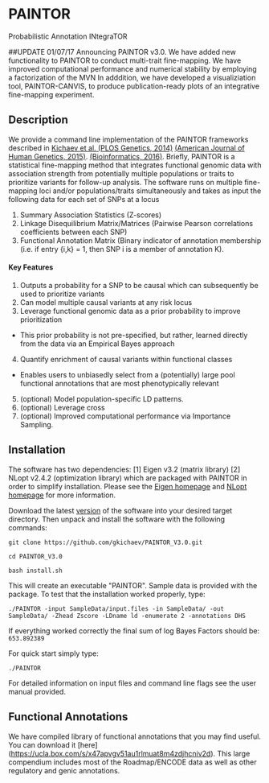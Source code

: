 
# PAINTOR
Probabilistic Annotation INtegraTOR

##UPDATE 01/07/17
Announcing PAINTOR v3.0. We have added new functionality to PAINTOR to conduct multi-trait fine-mapping. We have improved computational performance and numerical stability by employing a factorization of the MVN  In adddition, we have developed a visualiziation tool, PAINTOR-CANVIS, to produce publication-ready plots of an integrative fine-mapping experiment. 

## Description

We provide a command line implementation of the PAINTOR frameworks described in [Kichaev et al. (PLOS Genetics, 2014)](http://www.plosgenetics.org/article/info%3Adoi%2F10.1371%2Fjournal.pgen.1004722)  [(American Journal of Human Genetics, 2015)](http://www.cell.com/ajhg/abstract/S0002-9297(15)00243-8).  [(Bioinformatics, 2016)](http://bioinformatics.oxfordjournals.org/content/early/2016/10/16/bioinformatics.btw615).  Briefly, PAINTOR is a statistical fine-mapping method that integrates functional genomic data with association strength from potentially multiple populations or traits to prioritize variants for follow-up analysis. The software runs on multiple fine-mapping loci and/or populations/traits simultaneously and takes as input the following data for each set of SNPs at a locus


1. Summary Association Statistics (Z-scores)
2. Linkage Disequilibrium Matrix/Matrices (Pairwise Pearson correlations coefficients between each SNP)
3. Functional Annotation Matrix (Binary indicator of annotation membership (i.e. if entry {i,k} = 1, then SNP i is a member of annotation K). 

#### Key Features

1. Outputs a probability for a SNP to be causal which can subsequently be used to prioritize variants
2. Can model multiple causal variants at any risk locus
3. Leverage functional genomic data as a prior probability to improve prioritization
  - This prior probability is not pre-specified, but rather, learned directly from the data via an Empirical Bayes approach
4. Quantify enrichment of causal variants within functional classes
  - Enables users to unbiasedly select from a (potentially) large pool functional annotations that are most phenotypically relevant
5. (optional) Model population-specific LD patterns.
6. (optional) Leverage cross
7. (optional) Improved computational performance via Importance Sampling. 

## Installation
The software has two dependencies: [1] Eigen v3.2 (matrix library) [2] NLopt v2.4.2 (optimization library) which are packaged with PAINTOR in order to simplify installation. Please see the [Eigen homepage](http://eigen.tuxfamily.org/index.php?title=Main_Page) and [NLopt homepage](http://ab-initio.mit.edu/wiki/index.php/NLopt) for more information.

Download the latest [version](https://github.com/gkichaev/PAINTOR_FineMapping/releases) of the software into your desired target directory. Then unpack and install the software with the following commands:

`git clone https://github.com/gkichaev/PAINTOR_V3.0.git`

`cd PAINTOR_V3.0`

`bash install.sh`

This will create an executable "PAINTOR". Sample data is provided with the package. To test that the installation worked properly, type:

`./PAINTOR -input SampleData/input.files -in SampleData/ -out SampleData/ -Zhead Zscore -LDname ld -enumerate 2 -annotations DHS`

If everything worked correctly the final sum of log Bayes Factors should be: `653.892389`

For quick start simply type:

`./PAINTOR`

For detailed information on input files and command line flags see the user manual provided.

## Functional Annotations
We have compiled library of functional annotations that you may find useful. You can download it [here] (https://ucla.box.com/s/x47apvgv51au1rlmuat8m4zdjhcniv2d). This large compendium includes most of the Roadmap/ENCODE data as well as other regulatory and genic annotations. 
